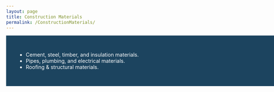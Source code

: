 ```yaml
---
layout: page
title: Construction Materials
permalink: /ConstructionMaterials/
---
```


<div class="post-content" style="background-color:#1c445f;width:850px;color:white;padding: 30px;">

<ul>
<li>Cement, steel, timber, and insulation materials.</li>
<li>Pipes, plumbing, and electrical materials.</li>
<li>Roofing & structural materials.</li>
</ul>

</div>